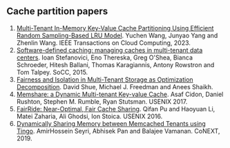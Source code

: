 ## Cache partition papers

1. [Multi-Tenant In-Memory Key-Value Cache Partitioning Using Efficient Random Sampling-Based LRU Model](https://ieeexplore.ieee.org/stamp/stamp.jsp?tp=&arnumber=10205957). Yuchen Wang, Junyao Yang and Zhenlin Wang. IEEE Transactions on Cloud Computing, 2023.
2. [Software-defined caching: managing caches in multi-tenant data centers](http://rowstron.azurewebsites.net/Publications/socc15-final111.pdf). Ioan Stefanovici, Eno Thereska, Greg O'Shea, Bianca Schroeder, Hitesh Ballani, Thomas Karagiannis, Antony Rowstron and Tom Talpey. SoCC, 2015.
3. [Fairness and Isolation in Multi-Tenant Storage as Optimization Decomposition](https://sns.cs.princeton.edu/assets/papers/2013-osr-shue.pdf). David Shue, Michael J. Freedman and Anees Shaikh.
4. [Memshare: a Dynamic Multi-tenant Key-value Cache](https://www.usenix.org/system/files/conference/atc17/atc17-cidon.pdf). Asaf Cidon, Daniel Rushton, Stephen M. Rumble, Ryan Stutsman. USENIX 2017.
5. [FairRide: Near-Optimal, Fair Cache Sharing](https://www.usenix.org/system/files/conference/nsdi16/nsdi16-paper-pu.pdf). Qifan Pu and Haoyuan Li, Matei Zaharia, Ali Ghodsi, Ion Stoica. USENIX 2016.
6. [Dynamically Sharing Memory between Memcached Tenants using Tingo](https://www.cs.uic.edu/~balajee/papers/tingo-conextw.pdf). AmirHossein Seyri, Abhisek Pan and Balajee Vamanan. CoNEXT, 2019.
